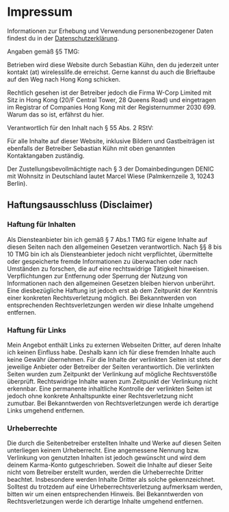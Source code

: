 # Impressum

Informationen zur Erhebung und Verwendung personenbezogener Daten findest du in der [Datenschutzerklärung](privacy).

Angaben gemäß §5 TMG:

Betrieben wird diese Website durch Sebastian Kühn, den du jederzeit unter kontakt (at) wirelesslife.de erreichst. Gerne kannst du auch die Brieftaube auf den Weg nach Hong Kong schicken.

Rechtlich gesehen ist der Betreiber jedoch die Firma W-Corp Limited mit Sitz in Hong Kong (20/F Central Tower, 28 Queens Road) und eingetragen im Registrar of Companies Hong Kong mit der Registernummer 2030 699. Warum das so ist, erfährst du hier.

Verantwortlich für den Inhalt nach § 55 Abs. 2 RStV:

Für alle Inhalte auf dieser Website, inklusive Bildern und Gastbeiträgen ist ebenfalls der Betreiber Sebastian Kühn mit oben genannten Kontaktangaben zuständig.

Der Zustellungsbevollmächtigte nach § 3 der Domainbedingungen DENIC mit Wohnsitz in Deutschland lautet Marcel Wiese (Palmkernzeile 3, 10243 Berlin).

## Haftungsausschluss (Disclaimer)

### Haftung für Inhalten

Als Diensteanbieter bin ich gemäß § 7 Abs.1 TMG für eigene Inhalte auf diesen Seiten nach den allgemeinen Gesetzen verantwortlich. Nach §§ 8 bis 10 TMG bin ich als Diensteanbieter jedoch nicht verpflichtet, übermittelte oder gespeicherte fremde Informationen zu überwachen oder nach Umständen zu forschen, die auf eine rechtswidrige Tätigkeit hinweisen. Verpflichtungen zur Entfernung oder Sperrung der Nutzung von Informationen nach den allgemeinen Gesetzen bleiben hiervon unberührt. Eine diesbezügliche Haftung ist jedoch erst ab dem Zeitpunkt der Kenntnis einer konkreten Rechtsverletzung möglich. Bei Bekanntwerden von entsprechenden Rechtsverletzungen werden wir diese Inhalte umgehend entfernen.

### Haftung für Links

Mein Angebot enthält Links zu externen Webseiten Dritter, auf deren Inhalte ich keinen Einfluss habe. Deshalb kann ich für diese fremden Inhalte auch keine Gewähr übernehmen. Für die Inhalte der verlinkten Seiten ist stets der jeweilige Anbieter oder Betreiber der Seiten verantwortlich. Die verlinkten Seiten wurden zum Zeitpunkt der Verlinkung auf mögliche Rechtsverstöße überprüft. Rechtswidrige Inhalte waren zum Zeitpunkt der Verlinkung nicht erkennbar. Eine permanente inhaltliche Kontrolle der verlinkten Seiten ist jedoch ohne konkrete Anhaltspunkte einer Rechtsverletzung nicht zumutbar. Bei Bekanntwerden von Rechtsverletzungen werde ich derartige Links umgehend entfernen.

### Urheberrechte

Die durch die Seitenbetreiber erstellten Inhalte und Werke auf diesen Seiten unterliegen keinem Urheberrecht. Eine angemessene Nennung bzw. Verlinkung von genutzten Inhalten ist jedoch gewünscht und wird dem deinem Karma-Konto gutgeschrieben. Soweit die Inhalte auf dieser Seite nicht vom Betreiber erstellt wurden, werden die Urheberrechte Dritter beachtet. Insbesondere werden Inhalte Dritter als solche gekennzeichnet. Solltest du trotzdem auf eine Urheberrechtsverletzung aufmerksam werden, bitten wir um einen entsprechenden Hinweis. Bei Bekanntwerden von Rechtsverletzungen werde ich derartige Inhalte umgehend entfernen.